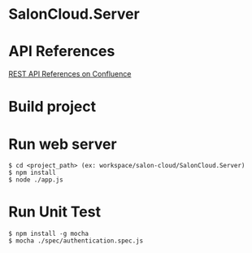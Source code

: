 SalonCloud.Server
=================

API References
==============

[REST API References on
Confluence](https://smisyteam.atlassian.net/wiki/display/SC/REST+API+References)

Build project
=============

Run web server
=============
```
$ cd <project_path> (ex: workspace/salon-cloud/SalonCloud.Server)
$ npm install 
$ node ./app.js
```
Run Unit Test
=============
```
$ npm install -g mocha
$ mocha ./spec/authentication.spec.js
```
